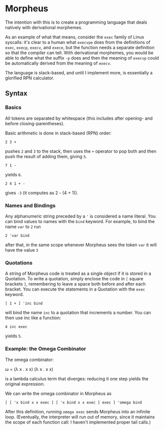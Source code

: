 # Morpheus

The intention with this is to create a programming language that deals natively with derivational morphemes.


As an example of what that means, consider the `exec` family of Linux syscalls: it's clear to a human what `execvpe` does from the definitions of `exec`, `execp`, `execv`, and `exece`, but the function needs a separate definition so that the compiler can tell.  With derivational morphemes, you would be able to define what the suffix `-p` does and then the meaning of `execvp` could be automatically derived from the meaning of `execv`.


The language is stack-based, and until I implement more, is essentially a glorified RPN calculator.


## Syntax

### Basics

All tokens are separated by whitespace (this includes after opening- and before closing-parentheses).


Basic arithmetic is done in stack-based (RPN) order:
```
2 3 +
```
pushes `2` and `3` to the stack, then uses the `+` operator to pop both and then push the result of adding them, giving `5`.


```
7 1 -
```
yields `6`.


```
2 4 1 + -
```
gives `-3` (it computes as 2 - (4 + 1)).

### Names and Bindings

Any alphanumeric string preceded by a `'` is considered a name literal.  You can bind values to names with the `bind` keyword.  For example, to bind the name `var` to `2` run
```
2 'var bind
```
after that, in the same scope whenever Morpheus sees the token `var` it will have the value `3`

### Quotations

A string of Morpheus code is treated as a single object if it is stored in a Quotation.  To write a quotation, simply enclose the code in `[` square brackets `]`, remembering to leave a space both before and after each bracket.  You can execute the statements in a Quotation with the `exec` keyword.


```
[ 1 + ] 'inc bind
```
will bind the name `inc` to a quotation that increments a number.  You can then use inc like a function:
```
4 inc exec
```
yields `5`.


### Example: the Omega Combinator

The omega combinator:

&#969; = (&#955; x . x x) (&#955; x . x x)

is a lambda calculus term that diverges: reducing it one step yields the original expression.

We can write the omega combinator in Morpheus as
```
[ [ 'x bind x x exec ] [ 'x bind x x exec ] exec ] 'omega bind
```

After this definition, running `omega exec` sends Morpheus into an infinite loop.  (Eventually, the interpreter will run out of memory, since it maintains the scope of each function call: I haven't implemented proper tail calls.)